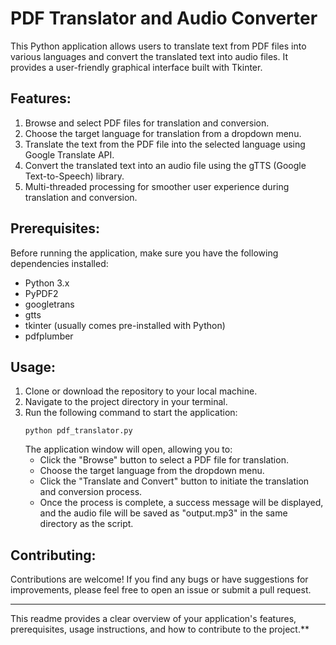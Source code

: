 # PDF Translator and Audio Converter

This Python application allows users to translate text from PDF files into various languages and convert the translated text into audio files. It provides a user-friendly graphical interface built with Tkinter.

## Features:
1. Browse and select PDF files for translation and conversion.
2. Choose the target language for translation from a dropdown menu.
3. Translate the text from the PDF file into the selected language using Google Translate API.
4. Convert the translated text into an audio file using the gTTS (Google Text-to-Speech) library.
5. Multi-threaded processing for smoother user experience during translation and conversion.

## Prerequisites:
Before running the application, make sure you have the following dependencies installed:
- Python 3.x
- PyPDF2
- googletrans
- gtts
- tkinter (usually comes pre-installed with Python)
- pdfplumber

## Usage:
1. Clone or download the repository to your local machine.
2. Navigate to the project directory in your terminal.
3. Run the following command to start the application:
   ```
   python pdf_translator.py
   ```
   The application window will open, allowing you to:
   - Click the "Browse" button to select a PDF file for translation.
   - Choose the target language from the dropdown menu.
   - Click the "Translate and Convert" button to initiate the translation and conversion process.
   - Once the process is complete, a success message will be displayed, and the audio file will be saved as "output.mp3" in the same directory as the script.

## Contributing:
Contributions are welcome! If you find any bugs or have suggestions for improvements, please feel free to open an issue or submit a pull request.

---

This readme provides a clear overview of your application's features, prerequisites, usage instructions, and how to contribute to the project.**
